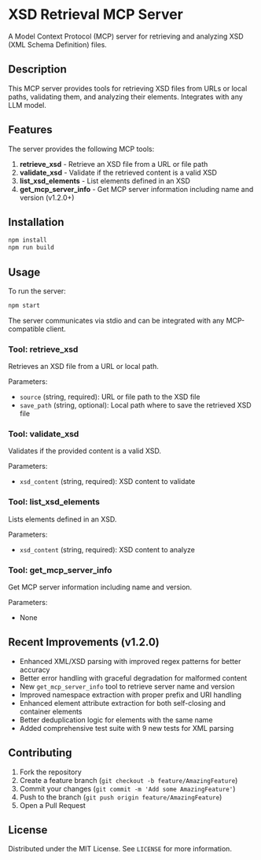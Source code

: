 # XSD Retrieval MCP Server

A Model Context Protocol (MCP) server for retrieving and analyzing XSD (XML Schema Definition) files.

## Description

This MCP server provides tools for retrieving XSD files from URLs or local paths, validating them, and analyzing their elements. Integrates with any LLM model.

## Features

The server provides the following MCP tools:

1. **retrieve_xsd** - Retrieve an XSD file from a URL or file path
2. **validate_xsd** - Validate if the retrieved content is a valid XSD
3. **list_xsd_elements** - List elements defined in an XSD
4. **get_mcp_server_info** - Get MCP server information including name and version (v1.2.0+)

## Installation

```bash
npm install
npm run build
```

## Usage

To run the server:

```bash
npm start
```

The server communicates via stdio and can be integrated with any MCP-compatible client.

### Tool: retrieve_xsd

Retrieves an XSD file from a URL or local path.

Parameters:
- `source` (string, required): URL or file path to the XSD file
- `save_path` (string, optional): Local path where to save the retrieved XSD file

### Tool: validate_xsd

Validates if the provided content is a valid XSD.

Parameters:
- `xsd_content` (string, required): XSD content to validate

### Tool: list_xsd_elements

Lists elements defined in an XSD.

Parameters:
- `xsd_content` (string, required): XSD content to analyze

### Tool: get_mcp_server_info

Get MCP server information including name and version.

Parameters:
- None

## Recent Improvements (v1.2.0)

- Enhanced XML/XSD parsing with improved regex patterns for better accuracy
- Better error handling with graceful degradation for malformed content
- New `get_mcp_server_info` tool to retrieve server name and version
- Improved namespace extraction with proper prefix and URI handling
- Enhanced element attribute extraction for both self-closing and container elements
- Better deduplication logic for elements with the same name
- Added comprehensive test suite with 9 new tests for XML parsing

## Contributing

1. Fork the repository
2. Create a feature branch (`git checkout -b feature/AmazingFeature`)
3. Commit your changes (`git commit -m 'Add some AmazingFeature'`)
4. Push to the branch (`git push origin feature/AmazingFeature`)
5. Open a Pull Request

## License

Distributed under the MIT License. See `LICENSE` for more information.